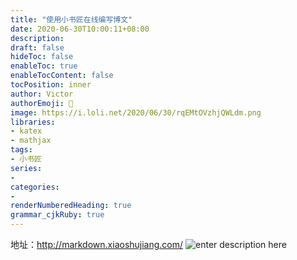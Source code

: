 ```yaml
---
title: "使用小书匠在线编写博文" 
date: 2020-06-30T10:00:11+08:00
description:
draft: false
hideToc: false
enableToc: true
enableTocContent: false
tocPosition: inner
author: Victor
authorEmoji: 👻
image: https://i.loli.net/2020/06/30/rqEMtOVzhjQWLdm.png
libraries:
- katex
- mathjax
tags:
- 小书匠
series:
-
categories:
-
renderNumberedHeading: true
grammar_cjkRuby: true
---
```





地址：http://markdown.xiaoshujiang.com/
![enter description here](https://i.loli.net/2020/06/30/rqEMtOVzhjQWLdm.png)